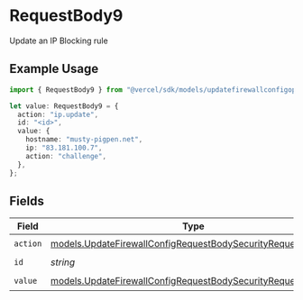 # RequestBody9

Update an IP Blocking rule

## Example Usage

```typescript
import { RequestBody9 } from "@vercel/sdk/models/updatefirewallconfigop.js";

let value: RequestBody9 = {
  action: "ip.update",
  id: "<id>",
  value: {
    hostname: "musty-pigpen.net",
    ip: "83.181.100.7",
    action: "challenge",
  },
};
```

## Fields

| Field                                                                                                                              | Type                                                                                                                               | Required                                                                                                                           | Description                                                                                                                        |
| ---------------------------------------------------------------------------------------------------------------------------------- | ---------------------------------------------------------------------------------------------------------------------------------- | ---------------------------------------------------------------------------------------------------------------------------------- | ---------------------------------------------------------------------------------------------------------------------------------- |
| `action`                                                                                                                           | [models.UpdateFirewallConfigRequestBodySecurityRequest9Action](../models/updatefirewallconfigrequestbodysecurityrequest9action.md) | :heavy_check_mark:                                                                                                                 | N/A                                                                                                                                |
| `id`                                                                                                                               | *string*                                                                                                                           | :heavy_check_mark:                                                                                                                 | N/A                                                                                                                                |
| `value`                                                                                                                            | [models.UpdateFirewallConfigRequestBodySecurityRequestValue](../models/updatefirewallconfigrequestbodysecurityrequestvalue.md)     | :heavy_check_mark:                                                                                                                 | N/A                                                                                                                                |